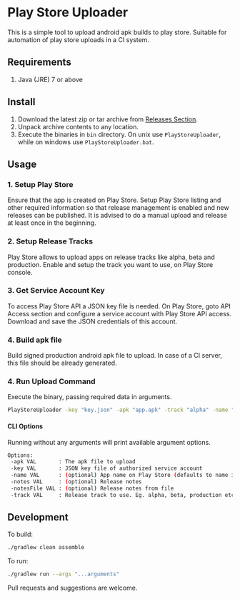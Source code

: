 # Play Store Uploader

This is a simple tool to upload android apk builds to play store. 
Suitable for automation of play store uploads in a CI system.

## Requirements

1. Java (JRE) 7 or above

## Install

1. Download the latest zip or tar archive from [Releases Section](https://github.com/codebysd/java-play-store-uploader/releases).
2. Unpack archive contents to any location.
3. Execute the binaries in `bin` directory. On unix use `PlayStoreUploader`, while on windows use `PlayStoreUploader.bat`.

## Usage

### 1. Setup Play Store

Ensure that the app is created on Play Store. Setup Play Store listing and other required information so that release management is enabled and new releases can be published. It is advised to do a manual upload and release at least once in the beginning.

### 2. Setup Release Tracks

Play Store allows to upload apps on release tracks like alpha, beta and production. Enable and setup the track you want to use, on Play Store console.

### 3. Get Service Account Key

To access Play Store API a JSON key file is needed. On Play Store, goto API Access section and configure a service account with Play Store API access. Download and save the JSON credentials of this account.

### 4. Build apk file

Build signed production android apk file to upload. In case of a CI server, this file should be already generated.

### 4. Run Upload Command

Execute the binary, passing required data in arguments.

```bash
PlayStoreUploader -key "key.json" -apk "app.apk" -track "alpha" -name "myApp" -notes "new release"
```

#### CLI Options

Running without any arguments will print available argument options.

```bash
Options:
 -apk VAL       : The apk file to upload
 -key VAL       : JSON key file of authorized service account
 -name VAL      : (optional) App name on Play Store (defaults to name in apk)
 -notes VAL     : (optional) Release notes
 -notesFile VAL : (optional) Release notes from file
 -track VAL     : Release track to use. Eg. alpha, beta, production etc
 ```

## Development

To build:

```bash
./gradlew clean assemble
```

To run:

```bash
./gradlew run --args "...arguments"
```

Pull requests and suggestions are welcome.
